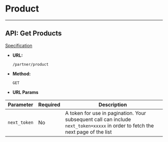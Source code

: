 # Product
---

## API: Get Products

[Specification](https://s2-api.ventmere.io/swagger-ui/#/partner/query_products)

* **URL:**

    `/partner/product`

* **Method:**

    `GET`

* **URL Params**

| Parameter | Required | Description |
| ------ | ------ | ----- |
| `next_token` | No | A token for use in pagination. Your subsequent call can include `next_token=xxxxx` in order to fetch the next page of the list |
